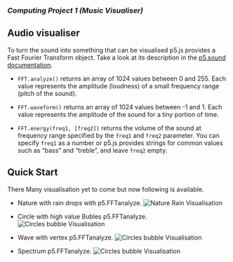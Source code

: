 ### *Computing Project  1 (Music Visualiser)*

## Audio visualiser


To turn the sound into something that can be visualised p5.js provides
a Fast Fourier Transform object. Take a look at its description in the
[p5.sound documentation](https://p5js.org/reference/#/p5.FFT).


- `FFT.analyze()` returns an array of 1024 values between 0
  and 255. Each value represents the amplitude (loudness) of a small
  frequency range (pitch of the sound).

- `FFT.waveform()` returns an array of 1024 values between -1
  and 1. Each value represents the amplitude of the sound for a tiny
  portion of time.

- `FFT.energy(freq1, [freq2])` returns the volume of the sound at
  frequency range specified by the `freq1` and `freq2` parameter. You
  can specify `freq1` as a number or p5.js provides strings for common
  values such as “bass” and “treble”, and leave `freq2` empty.


## Quick Start

There Many visualisation yet to come but now following is available.
- Nature with rain drops with p5.FFTanalyze.
  ![Nature Rain Visualisation](https://github.com/notadepapel/MusicVisualisation/blob/master/assets/nature.gif)

- Circle with high value Bubles p5.FFTanalyze.
  ![Circles bubble Visualisation](https://github.com/notadepapel/MusicVisualisation/blob/master/assets/circle.gif)



- Wave with vertex p5.FFTanalyze.
  ![Circles bubble Visualisation](https://github.com/notadepapel/MusicVisualisation/blob/master/assets/wave.gif)



- Spectrum  p5.FFTanalyze.
  ![Circles bubble Visualisation](https://github.com/notadepapel/MusicVisualisation/blob/master/assets/spectrum.gif)


